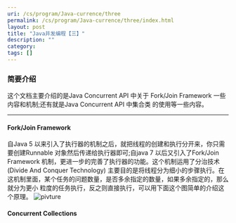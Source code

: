 ```yaml
---
uri: /cs/program/Java-currence/three
permalink: /cs/program/Java-currence/three/index.html
layout: post
title: "Java并发编程【三】"
description: ""
category:
tags: []
---
```


### 简要介绍

这个文档主要介绍的是Java Concurrent API 中关于 Fork/Join Framework 一些内容和机制;还有就是Java Concurrent API 中集合类
的使用等一些内容。

------

#### Fork/Join Framework

自Java 5 以来引入了执行器的机制之后，就把线程的创建和执行分开来，你只需要创建Runnable 对象然后传递给执行器即可;自java 7
以后又引入了Fork/Join Framework 机制，更进一步的完善了执行器的功能。这个机制运用了分治技术(Divide And Conquer Technology)
主要目的是将线程分为细小的步骤执行。在这机制里面，某个任务的问题数量，是否多余指定的数量，如果多余指定的，那么就分为更小
粒度的任务执行，反之则直接执行，可以用下面这个图简单的介绍这个原理。
![pivture](http://i.imgur.com/ZY4UOyw.png)


#### Concurrent Collections


